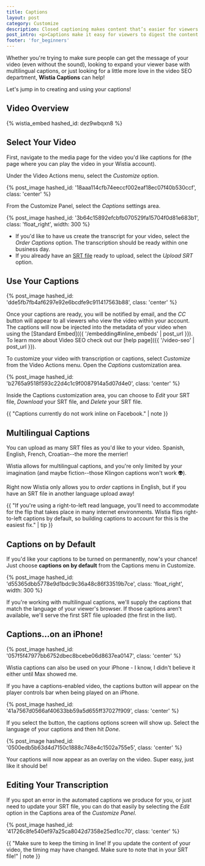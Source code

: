 ```yaml
---
title: Captions
layout: post
category: Customize
description: Closed captioning makes content that’s easier for viewers to digest and read (even in different languages), and has awesome SEO benefits.
post_intro: <p>Captions make it easy for viewers to digest the content of your videos. They're a critical part of content accessibility, but they are also helpful for longer form and educational content in any language.</p>
footer: 'for_beginners'
---
```


Whether you're trying to make sure people can get the message of your video
(even without the sound), looking to expand your viewer base with multilingual
captions, or just looking for a little more love in the video SEO department,
**Wistia Captions** can help!

Let's jump in to creating and using your captions!

## Video Overview

{% wistia_embed hashed_id: dez9wbqxn8 %}

## Select Your Video

First, navigate to the media page for the video you'd like captions for (the
page where you can play the video in your Wistia account).

Under the <span class='action_menu'>Video Actions</span> menu, select the
*Customize* option.

{% post_image hashed_id: '18aaa114cfb74eeccf002eaf18ec07f40b530ccf', class: 'center' %}

From the Customize Panel, select the *Captions* settings area.

{% post_image hashed_id: '3b64c15892efcbfb070529fa15704f0d81e683b1', class: 'float_right', width: 300 %}

* If you'd like to have us create the transcript for your video, select the
  *Order Captions* option. The transcription should be ready within one business day.
* If you already have an [SRT file](http://en.wikipedia.org/wiki/SubRip) ready
  to upload, select the *Upload SRT* option.

## Use Your Captions

{% post_image hashed_id: 'dde5fb7fb4af6297e92e6bcdfe9c911417563b88', class: 'center' %}

Once your captions are ready, you will be notified by email, and the *CC*
button will appear to all viewers who view the video within your account. The
captions will now be injected into the metadata of your video when using the
[Standard Embed]({{ '/embedding#inline_embeds' | post_url }}). To learn more
about Video SEO check out our [help page]({{ '/video-seo' | post_url }}).

To customize your video with transcription or captions, select *Customize*
from the <span class='action_menu'>Video Actions</span> menu. Open the
*Captions* customization area.

{% post_image hashed_id: 'b2765a9518f593c22d4c1c9f0087914a5d07d4e0', class: 'center' %}

Inside the Captions customization area, you can choose to *Edit* your SRT file,
*Download* your SRT file, and *Delete* your SRT file.

{{ "Captions currently do not work inline on Facebook." | note }}

## Multilingual Captions

You can upload as many SRT files as you'd like to your video. Spanish, English,
French, Croatian--the more the merrier!

Wistia allows for multilingual captions, and you're only limited by your
imagination (and maybe fiction--those Klingon captions won't work 👽).

Right now Wistia only allows you to *order* captions in English, but if you have
an SRT file in another language upload away!

{{ "If you're using a right-to-left read language, you'll need to accommodate for the flip that takes place in many internet environments. Wistia flips right-to-left captions by default, so building captions to account for this is the easiest fix." | tip }}

## Captions on by Default

If you'd like your captions to be turned on permanently, now's your chance!
Just choose **captions on by default** from the Captions menu in Customize.

{% post_image hashed_id: 'd55365dbb5778e9d1bdc9c36a48c86f33519b7ce', class: 'float_right', width: 300 %}

If you're working with multilingual captions, we'll supply the captions
that match the language of your viewer's browser. If those captions aren't
available, we'll serve the first SRT file uploaded (the first in the list).


## Captions...on an iPhone!

{% post_image hashed_id: '057f5f47977bb6752dbec8bcebe06d8637ea0147', class: 'center' %}

Wistia captions can also be used on your iPhone - I know, I didn't believe it
either until Max showed me.

If you have a captions-enabled video, the captions button will appear on the
player controls bar when being played on an iPhone.

{% post_image hashed_id: '41a7567d0566af40633bb59a5d655ff37027f909', class: 'center' %}

If you select the button, the captions options screen will show up. Select the
language of your captions and then hit *Done*.

{% post_image hashed_id: '0500edb5b63d4d7150c1888c748e4c1502a755e5', class: 'center' %}

Your captions will now appear as an overlay on the video. Super easy, just like
it should be!

## Editing Your Transcription

If you spot an error in the automated captions we produce for you, or just
need to update your SRT file, you can do that easily by selecting the *Edit* option
in the Captions area of the *Customize Panel*.

{% post_image hashed_id: '41726c8fe540ef97a25ca8042d7358e25ed1cc70', class: 'center' %}

{{ "Make sure to keep the timing in line! If you update the content of your video, the timing may have changed. Make sure to note that in your SRT file!" | note }}

<script>
wistiaEmbed = Wistia.embed("pqmkpbr89t", {
  plugin: {
    "captions-v1": {
      onByDefault: false
    }
  }
});
</script>
